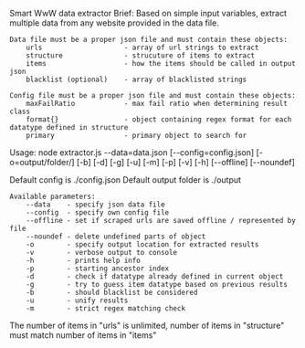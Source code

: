 Smart WwW data extractor
Brief:
    Based on simple input variables, extract multiple data from any website provided in the data file.

    Data file must be a proper json file and must contain these objects:
        urls                    - array of url strings to extract
        structure               - strucuture of items to extract
        items                   - how the items should be called in output json
        blacklist (optional)    - array of blacklisted strings

    Config file must be a proper json file and must contain these objects:
        maxFailRatio            - max fail ratio when determining result class
        format{}                - object containing regex format for each datatype defined in structure
        primary                 - primary object to search for

Usage: node extractor.js --data=data.json [--config=config.json] [-o=output/folder/] [-b] [-d] [-g] [-u] [-m] [-p] [-v] [-h] [--offline] [--noundef]
    
Default config is ./config.json
Default output folder is ./output

    Available parameters:
        --data    - specify json data file
        --config  - specify own config file
        --offline - set if scraped urls are saved offline / represented by file
        --noundef - delete undefined parts of object
        -o        - specify output location for extracted results
        -v        - verbose output to console
        -h        - prints help info
        -p        - starting ancestor index
        -d        - check if datatype already defined in current object
        -g        - try to guess item datatype based on previous results
        -b        - should blacklist be considered
        -u        - unify results
        -m        - strict regex matching check

  The number of items in "urls" is unlimited, number of items in "structure" must match number of items in "items"
